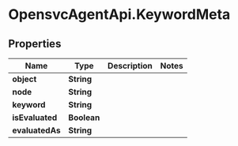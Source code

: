 # OpensvcAgentApi.KeywordMeta

## Properties

Name | Type | Description | Notes
------------ | ------------- | ------------- | -------------
**object** | **String** |  | 
**node** | **String** |  | 
**keyword** | **String** |  | 
**isEvaluated** | **Boolean** |  | 
**evaluatedAs** | **String** |  | 


